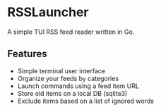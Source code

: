 # RSSLauncher

A simple TUI RSS feed reader written in Go.

## Features

* Simple terminal user interface
* Organize your feeds by categories
* Launch commands using a feed item URL
* Store old items on a local DB (sqlite3)
* Exclude items based on a list of ignored words
